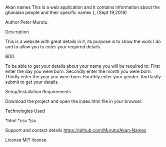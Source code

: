 Akan names
This is a web application  and it contains information about the ghanaian people and their specific names }, {Sept 19,2019}

Author Peter Murutu.

Description

This is a website with great details in it, its purpose is to show the work I do and to allow you to enter your required details.

BDD

To be able to get your details about your name you will be required to:
First enter the day you were born.
Secondly enter the month you were born.
Thirdly enter the year you were born.
Fourthly enter your gender.
And lastly submit to get your details.

Setup/Installation Requirements

Download the project and open the index.html file in your browser.

Technologies Used

*html *css *jss

Support and contact details
https://github.com/Murutu/Akan-Names

License
MIT license

